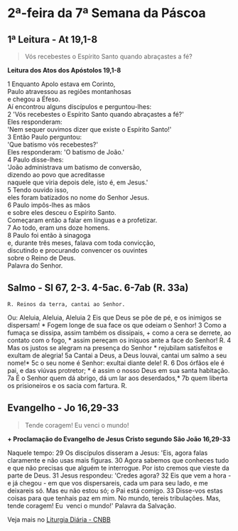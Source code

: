 # 2ª-feira da 7ª Semana da Páscoa

## 1ª Leitura - At 19,1-8

> Vós recebestes o Espírito Santo quando abraçastes a fé?

**Leitura dos Atos dos Apóstolos 19,1-8**

1 Enquanto Apolo estava em Corinto,   
 Paulo atravessou as regiões montanhosas   
 e chegou a Éfeso.   
 Aí encontrou alguns discípulos e perguntou-lhes:    
2 'Vós recebestes o Espírito Santo quando abraçastes a fé?'   
 Eles responderam:   
 'Nem sequer ouvimos dizer que existe o Espírito Santo!'    
3 Então Paulo perguntou:   
 'Que batismo vós recebestes?'   
 Eles responderam: 'O batismo de João.'    
4 Paulo disse-lhes:   
 'João administrava um batismo de conversão,   
 dizendo ao povo que acreditasse   
 naquele que viria depois dele, isto é, em Jesus.'    
5 Tendo ouvido isso,   
 eles foram batizados no nome do Senhor Jesus.    
6 Paulo impôs-lhes as mãos   
 e sobre eles desceu o Espírito Santo.   
 Começaram então a falar em línguas e a profetizar.    
7 Ao todo, eram uns doze homens.    
8 Paulo foi então à sinagoga   
 e, durante três meses, falava com toda convicção,   
 discutindo e procurando convencer os ouvintes   
 sobre o Reino de Deus.   
 Palavra do Senhor.

## Salmo - Sl 67, 2-3. 4-5ac. 6-7ab (R. 33a)

`R. Reinos da terra, cantai ao Senhor.`

Ou: Aleluia, Aleluia, Aleluia 
  2 Eis que Deus se põe de pé, e os inimigos se dispersam! *     Fogem longe de sua face os que odeiam o Senhor!    3 Como a fumaça se dissipa, assim também os dissipais, +     como a cera se derrete, ao contato com o fogo, *     assim pereçam os iníquos ante a face do Senhor!  R.    4 Mas os justos se alegram na presença do Senhor *     rejubilam satisfeitos e exultam de alegria!    5a Cantai a Deus, a Deus louvai, cantai um salmo a seu nome!*    5c o seu nome é Senhor: exultai diante dele! R.    6 Dos órfãos ele é pai, e das viúvas protretor; *     é assim o nosso Deus em sua santa habitação.    7a É o Senhor quem dá abrigo, dá um lar aos deserdados,*    7b quem liberta os prisioneiros e os sacia com fartura. R.

## Evangelho - Jo 16,29-33

> Tende coragem! Eu venci o mundo!

**+ Proclamação do Evangelho de Jesus Cristo segundo São João 16,29-33**

Naquele tempo:    29 Os discípulos disseram a Jesus:     'Eis, agora falas claramente e não usas mais figuras.     30 Agora sabemos que conheces tudo      e que não precisas que alguém te interrogue.     Por isto cremos que vieste da parte de Deus.     31 Jesus respondeu: 'Credes agora?     32 Eis que vem a hora - e já chegou -      em que vos dispersareis, cada um para seu lado,     e me deixareis só.      Mas eu não estou só; o Pai está comigo.     33 Disse-vos estas coisas      para que tenhais paz em mim.     No mundo, tereis tribulações.      Mas, tende coragem! Eu  venci o mundo!'     Palavra da Salvação.

Veja mais no [Liturgia Diária - CNBB](http://liturgiadiaria.cnbb.org.br/app/user/user/UserView.php?ano=2017&mes=5&dia=29)